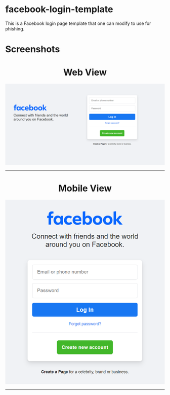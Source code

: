 # facebook-login-template
This is a Facebook login page template that one can modify to use for phishing.
# Screenshots

<h1 align="center">Web View</h1>

![](/Facebook_Template/Facebook.png)

---------
<h1 align="center">Mobile View</h1>

![](/Facebook_Template/Facebook2.png)

---------
